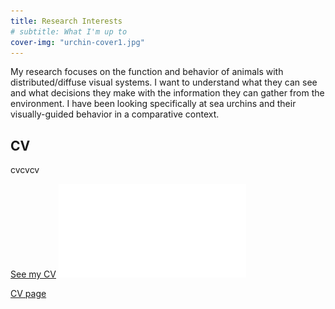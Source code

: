 ```yaml
---
title: Research Interests
# subtitle: What I'm up to
cover-img: "urchin-cover1.jpg"
---
```


My research focuses on the function and behavior of animals with distributed/diffuse visual systems. I want to understand what they can see and what decisions they make with the information they can gather from the environment. I have been looking specifically at sea urchins and their visually-guided behavior in a comparative context.

## CV

cvcvcv

[See my CV](cv-sample-test.pdf)
![See my CV as an image](cv-sample-test.pdf)

[CV page](https://jnotar.github.io/cv/)
